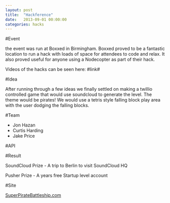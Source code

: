 ```yaml
---
layout: post
title:  "Hackference"
date:   2013-09-01 00:00:00
categories: hacks
---
```


#Event

the event was run at Boxxed in Birmingham. Boxxed proved to be a fantastic location to run a hack with loads of space for attendees to code and relax. It also proved useful for anyone using a Nodecopter as part of their hack.

Videos of the hacks can be seen here: #link#

#Idea

After running through a few ideas we finally settled on making a twillio controlled game that would use soundcloud to generate the level. The theme would be pirates! We would use a tetris style falling block play area with the user dodging the falling blocks.

#Team

- Jon Hazan
- Curtis Harding
- Jake Price


#API


#Result

SoundCloud Prize - A trip to Berlin to visit SoundCloud HQ

Pusher Prize - A years free Startup level account


#Site

[SuperPirateBattleship.com](http://superpiratebattleship.com)